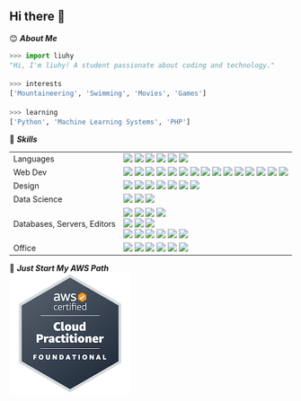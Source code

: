 ## Hi there 👋

<!--
**liuhy99/liuhy99** is a ✨ _special_ ✨ repository because its `README.md` (this file) appears on your GitHub profile.

Here are some ideas to get you started:

- 🔭 I’m currently working on ...
- 🌱 I’m currently learning ...
- 👯 I’m looking to collaborate on ...
- 🤔 I’m looking for help with ...
- 💬 Ask me about ...
- 📫 How to reach me: ...
- 😄 Pronouns: ...
- ⚡ Fun fact: ...
-->
:blush: ***About Me***
```python
>>> import liuhy
"Hi, I'm liuhy! A student passionate about coding and technology."

>>> interests
['Mountaineering', 'Swimming', 'Movies', 'Games']

>>> learning
['Python', 'Machine Learning Systems', 'PHP']

```
:briefcase: ***Skills***
<table>
  <tr>
    <td valign="middle">
      <span>Languages</span>
    </td>
    <td valign="middle">
      <div float="left">
<div float="left">
    <img src="https://img.shields.io/badge/Python-%233776AB.svg?&style=flat-square&logo=python&logoColor=white"/>
    <img src="https://img.shields.io/badge/R-%23276DC3.svg?&style=flat-square&logo=r&logoColor=white"/>
    <img src="https://img.shields.io/badge/SQL-%234169E1.svg?&style=flat-square&logo=postgresql&logoColor=white"/>
    <img src="https://img.shields.io/badge/c%23-%23239120.svg?&style=flat-square&logo=csharp&logoColor=white"/>
    <img src="https://img.shields.io/badge/java-%23ED8B00.svg?&style=flat-square&logo=openjdk&logoColor=white"/>
    <img src="https://img.shields.io/badge/php-%23777BB4.svg?&style=flat-square&logo=php&logoColor=white"/>
</div>
      </div>
    </td>
  </tr>
    <tr>
    <td valign="middle">
      <span>Web Dev</span>
    </td>
    <td valign="middle">
     <div float="left">
    <img src="https://img.shields.io/badge/Javascript-%23F7DF1E.svg?&style=flat-square&logo=javascript&logoColor=black"/>
    <img src="https://img.shields.io/badge/HTML5-%23E34F26.svg?&style=flat-square&logo=html5&logoColor=white"/>
    <img src="https://img.shields.io/badge/CSS3-%231572B6.svg?&style=flat-square&logo=css3&logoColor=white"/>
    <img src="https://img.shields.io/badge/React-%2361DAFB.svg?&style=flat-square&logo=react&logoColor=black"/>
    <img src="https://img.shields.io/badge/Node-%23339933.svg?&style=flat-square&logo=nodedotjs&logoColor=white"/>
    <img src="https://img.shields.io/badge/Bootstrap-%23563D7C.svg?&style=flat-square&logo=bootstrap&logoColor=white"/>
    <img src="https://img.shields.io/badge/jQuery-%230769AD.svg?&style=flat-square&logo=jquery&logoColor=white"/>
    <img src="https://img.shields.io/badge/Django-%23092E20.svg?&style=flat-square&logo=django&logoColor=white"/>
    <img src="https://img.shields.io/badge/.NET-5C2D91?&style=flat-square&logo=.net&logoColor=white"/>
    <img src="https://img.shields.io/badge/laravel-%23FF2D20.svg?&style=flat-square&logo=laravel&logoColor=white"/>
    <img src="https://img.shields.io/badge/p5.js-ED225D?&style=flat-square&logo=p5.js&logoColor=FFFFFF"/>
    <img src="https://img.shields.io/badge/threejs-black?&style=flat-square&logo=three.js&logoColor=white"/>
    <img src="https://img.shields.io/badge/WordPress-%23117AC9.svg?&style=flat-square&logo=WordPress&logoColor=white"/>
    <img src="https://img.shields.io/badge/angular-%23DD0031.svg?&style=flat-square&logo=angular&logoColor=white"/>
    <img src="https://img.shields.io/badge/Anaconda-%2344A833.svg?&style=flat-square&logo=anaconda&logoColor=white"/>
</div>
  </tr>
    <tr>
    <td valign="middle">
      <span>Design</span>
    </td>
    <td valign="middle">
      <div float="left">
          <img src="https://img.shields.io/badge/figma-%23F24E1E.svg?&style=flat-square&logo=figma&logoColor=white"/>
        	<img src="https://img.shields.io/badge/adobe-%23FF0000.svg?&style=flat-square&logo=adobe&logoColor=white"/>
          <img src="https://img.shields.io/badge/adobe%20photoshop-%2331A8FF.svg?&style=flat-square&logo=adobe%20photoshop&logoColor=white"/>
          <img src="https://img.shields.io/badge/Adobe%20Premiere%20Pro-9999FF.svg?&style=flat-square&logo=Adobe%20Premiere%20Pro&logoColor=white"/>
          <img src="https://img.shields.io/badge/Aseprite-FFFFFF?&style=flat-square&logo=Aseprite&logoColor=#7D929E"/>
          <img src="https://img.shields.io/badge/blender-%23F5792A.svg?&style=flat-square&logo=blender&logoColor=white"/>
          <img src="https://img.shields.io/badge/Canva-%2300C4CC.svg?&style=flat-square&logo=Canva&logoColor=white"/>
</div>
  </tr>
  <tr>
    <td valign="middle">
      <span>Data Science</span>
    </td>
    <td valign="middle">
      <div float="left">
        <img src="https://img.shields.io/badge/Numpy-%23013243.svg?&style=flat-square&logo=numpy&logoColor=white"/>
        <img src="https://img.shields.io/badge/Pandas-%23150458.svg?&style=flat-square&logo=pandas&logoColor=white"/>
        <img src="https://img.shields.io/badge/Plotly-%233F4F75.svg?&style=flat-square&logo=plotly&logoColor=white"/>
      </div>
    </td>
  </tr>
    <tr>
    <td valign="middle">
      <span>Databases, Servers, Editors</span>
    </td>
    <td valign="middle">
      <div float="left">
        <img src="https://img.shields.io/badge/Microsoft%20SQL%20Server-CC2927?&style=flat-square&logo=microsoft%20sql%20server&logoColor=white"/>
        <img src="https://img.shields.io/badge/mysql-4479A1.svg?&style=flat-square&logo=mysql&logoColor=white"/>
        <img src="https://img.shields.io/badge/sqlite-%2307405e.svg?&style=flat-square&logo=sqlite&logoColor=white"/>
        <img src="https://img.shields.io/badge/Amazon%20DynamoDB-4053D6?&style=flat-square&logo=Amazon%20DynamoDB&logoColor=white"/><br>
        <img src="https://img.shields.io/badge/Kaggle-035a7d?&style=flat-square&logo=kaggle&logoColor=white"/>
        <img src="https://img.shields.io/badge/AWS-%23FF9900.svg?&style=flat-square&logo=amazon-aws&logoColor=white"/>
        <img src="https://img.shields.io/badge/Oracle-F80000?&style=flat-square&logo=oracle&logoColor=white"/><br>
        <img src="https://img.shields.io/badge/Eclipse-FE7A16.svg?&style=flat-square&logo=Eclipse&logoColor=white"/>
        <img src="https://img.shields.io/badge/jupyter-%23FA0F00.svg?&style=flat-square&logo=jupyter&logoColor=white"/>
        <img src="https://img.shields.io/badge/pycharm-143?&style=flat-square&logo=pycharm&logoColor=black&color=black&labelColor=green"/>
        <img src="https://img.shields.io/badge/Spyder-838485?&style=flat-square&logo=spyder%20ide&logoColor=maroon"/>
        <img src="https://img.shields.io/badge/Visual%20Studio%20Code-0078d7.svg?&style=flat-square&logo=visual-studio-code&logoColor=white"/>
        <img src="https://img.shields.io/badge/Visual%20Studio-5C2D91.svg?&style=flat-square&logo=visual-studio&logoColor=white"/>
      </div>  
    </td>
    </tr>
    <tr>
      <td valign="middle">
        <span>Office</span>
      </td>
      <td valign="middle">
        <div float="left">
          <img src="https://img.shields.io/badge/Microsoft-0078D4?&style=flat-square&logo=microsoft&logoColor=white"/>
          <img src="https://img.shields.io/badge/Microsoft_Excel-217346?&style=flat-square&logo=microsoft-excel&logoColor=white"/>
          <img src="https://img.shields.io/badge/Microsoft_Office-D83B01?&style=flat-square&logo=microsoft-office&logoColor=white"/>
          <img src="https://img.shields.io/badge/Microsoft_PowerPoint-B7472A?&style=flat-square&logo=microsoft-powerpoint&logoColor=white"/>
          <img src="https://img.shields.io/badge/Microsoft_Word-2B579A?&style=flat-square&logo=microsoft-word&logoColor=white"/>
          <img src="https://img.shields.io/badge/Microsoft_SharePoint-0078D4?&style=flat-square&logo=microsoft-sharepoint&logoColor=white"/>
        </div>
      </td>
    </tr>
</table>

:seedling: ***Just Start My AWS Path***<br>
[![Badge](images/aws-certified-cloud-practitioner.png)](https://www.credly.com)

